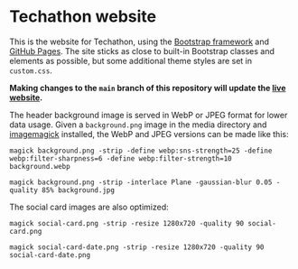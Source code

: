 # Techathon website

This is the website for Techathon, using the [Bootstrap framework](https://getbootstrap.com/docs/5.3/getting-started/introduction/) and [GitHub Pages](https://docs.github.com/en/pages/getting-started-with-github-pages/creating-a-github-pages-site). The site sticks as close to built-in Bootstrap classes and elements as possible, but some additional theme styles are set in `custom.css`.

**Making changes to the `main` branch of this repository will update the [live website](https://techathon.live).**

The header background image is served in WebP or JPEG format for lower data usage. Given a `background.png` image in the media directory and [imagemagick](https://formulae.brew.sh/formula/imagemagick) installed, the WebP and JPEG versions can be made like this:

```
magick background.png -strip -define webp:sns-strength=25 -define webp:filter-sharpness=6 -define webp:filter-strength=10 background.webp

magick background.png -strip -interlace Plane -gaussian-blur 0.05 -quality 85% background.jpg
```

The social card images are also optimized:

```
magick social-card.png -strip -resize 1280x720 -quality 90 social-card.png

magick social-card-date.png -strip -resize 1280x720 -quality 90 social-card-date.png
```
